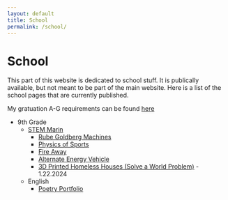 ```yaml
---
layout: default
title: School
permalink: /school/
---
```

# School
This part of this website is dedicated to school stuff.  It is publically available, but not meant to be part of the main website.  Here is a list of the school pages that are currently published.

My gratuation A-G requirements can be found [here](/school/graduation)
- 9th Grade
    - [STEM Marin](https://stemmarin.nusd.org/)
        - [Rube Goldberg Machines](/school/9/rubegoldberg)
        - [Physics of Sports](/school/9/physicsofsports)
        - [Fire Away](/school/9/fireaway)
        - [Alternate Energy Vehicle](/school/9/alternate-energy-car)
        - [3D Printed Homeless Houses (Solve a World Problem)](/school/9/3dhomelesshouse) - 1.22.2024
    - English
        - [Poetry Portfolio](/school/9/poetryportfolio/)